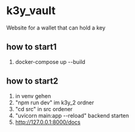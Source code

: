 # k3y_vault
Website for a wallet that can hold a key
## how to start1
1. docker-compose up --build


## how to start2
1. in venv gehen
2. "npm run dev" im k3y_2 ordner
3. "cd src" in src ordener
4. "uvicorn main:app --reload" backend starten
5. http://127.0.0.1:8000/docs 


